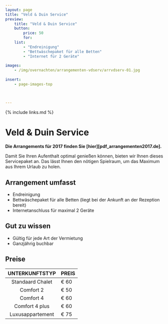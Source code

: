 ```yaml
---
layout: page
title: "Veld & Duin Service"
preview: 
    title: "Veld & Duin Service"
    button:
        price: 50
        for: 
    list:
        - "Endreinigung"
        - "Bettwäschepaket für alle Betten"
        - "Internet für 2 Geräte"
        
images:
    - /img/overnachten/arrangementen-vdserv/arrvdserv-01.jpg
    
insert:
    - page-images-top
    
    
    
---
```


{% include links.md %}


# Veld & Duin Service

**Die Arrangements für 2017 finden Sie [hier][pdf_arrangementen2017.de].**

Damit Sie Ihren Aufenthalt optimal genießen können, bieten wir Ihnen dieses Servicepaket an. Das lässt Ihnen den nötigen Spielraum, um das Maximum aus Ihrem Urlaub zu holen.

## Arrangement umfasst

- Endreinigung
- Bettwäschepaket für alle Betten (liegt bei der Ankunft an der Rezeption bereit)
- Internetanschluss für maximal 2 Geräte


## Gut zu wissen

- Gültig für jede Art der Vermietung
- Ganzjährig buchbar


## Preise

UNTERKUNFTSTYP         | PREIS
:------------------:|:-----------
Standaard Chalet    |€ 60                
Comfort 2           |€ 50                
Comfort 4           |€ 60         
Comfort 4 plus      |€ 60  
Luxusappartement    |€ 75         
        





